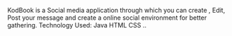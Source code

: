 KodBook is a Social media application through which you can create , Edit, Post your message and create a online social environment for better gathering.
Technology Used: Java HTML CSS
..
